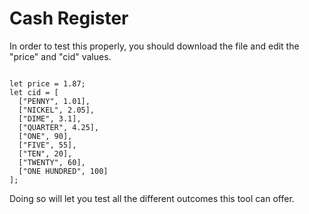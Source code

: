 # Cash Register

In order to test this properly, you should download the file and edit the "price" and "cid" values.

<pre><code>
let price = 1.87;
let cid = [
  ["PENNY", 1.01],
  ["NICKEL", 2.05],
  ["DIME", 3.1],
  ["QUARTER", 4.25],
  ["ONE", 90],
  ["FIVE", 55],
  ["TEN", 20],
  ["TWENTY", 60],
  ["ONE HUNDRED", 100]
];
</code></pre>

Doing so will let you test all the different outcomes this tool can offer.
